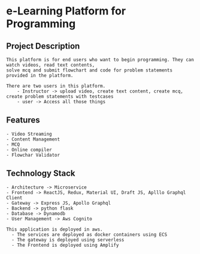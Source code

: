 # e-Learning Platform for Programming

## Project Description
    This platform is for end users who want to begin programming. They can watch videos, read text contents, 
    solve mcq and submit flowchart and code for problem statements provided in the platform. 
    
    There are two users in this platform.
        - Instructor -> upload video, create text content, create mcq, create problem statements with testcases
        - user -> Access all those things
    
## Features
    - Video Streaming
    - Content Management
    - MCQ
    - Online compiler
    - Flowchar Validator
    
## Technology Stack
    - Architecture -> Microservice
    - Frontend -> ReactJS, Redux, Material UI, Draft JS, Aplllo Graphql Client
    - Gateway -> Express JS, Apollo Graphql
    - Backend -> python flask
    - Database -> Dynamodb
    - User Management -> Aws Cognito
    
    This application is deployed in aws. 
      - The services are deployed as docker containers using ECS
      - The gateway is deployed using serverless
      - The Frontend is deployed using Amplify
      
